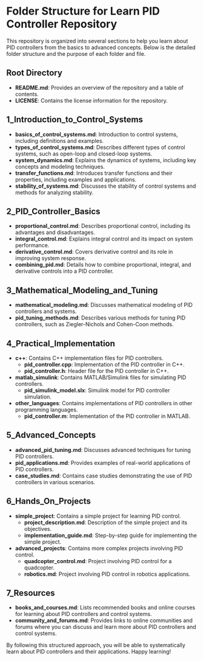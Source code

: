 # Folder Structure for Learn PID Controller Repository

This repository is organized into several sections to help you learn about PID controllers from the basics to advanced concepts. Below is the detailed folder structure and the purpose of each folder and file.

## Root Directory
- **README.md**: Provides an overview of the repository and a table of contents.
- **LICENSE**: Contains the license information for the repository.

## 1_Introduction_to_Control_Systems
- **basics_of_control_systems.md**: Introduction to control systems, including definitions and examples.
- **types_of_control_systems.md**: Describes different types of control systems, such as open-loop and closed-loop systems.
- **system_dynamics.md**: Explains the dynamics of systems, including key concepts and modeling techniques.
- **transfer_functions.md**: Introduces transfer functions and their properties, including examples and applications.
- **stability_of_systems.md**: Discusses the stability of control systems and methods for analyzing stability.

## 2_PID_Controller_Basics
- **proportional_control.md**: Describes proportional control, including its advantages and disadvantages.
- **integral_control.md**: Explains integral control and its impact on system performance.
- **derivative_control.md**: Covers derivative control and its role in improving system response.
- **combining_pid.md**: Details how to combine proportional, integral, and derivative controls into a PID controller.

## 3_Mathematical_Modeling_and_Tuning
- **mathematical_modeling.md**: Discusses mathematical modeling of PID controllers and systems.
- **pid_tuning_methods.md**: Describes various methods for tuning PID controllers, such as Ziegler-Nichols and Cohen-Coon methods.

## 4_Practical_Implementation
- **c++**: Contains C++ implementation files for PID controllers.
  - **pid_controller.cpp**: Implementation of the PID controller in C++.
  - **pid_controller.h**: Header file for the PID controller in C++.
- **matlab_simulink**: Contains MATLAB/Simulink files for simulating PID controllers.
  - **pid_simulink_model.slx**: Simulink model for PID controller simulation.
- **other_languages**: Contains implementations of PID controllers in other programming languages.
  - **pid_controller.m**: Implementation of the PID controller in MATLAB.

## 5_Advanced_Concepts
- **advanced_pid_tuning.md**: Discusses advanced techniques for tuning PID controllers.
- **pid_applications.md**: Provides examples of real-world applications of PID controllers.
- **case_studies.md**: Contains case studies demonstrating the use of PID controllers in various scenarios.

## 6_Hands_On_Projects
- **simple_project**: Contains a simple project for learning PID control.
  - **project_description.md**: Description of the simple project and its objectives.
  - **implementation_guide.md**: Step-by-step guide for implementing the simple project.
- **advanced_projects**: Contains more complex projects involving PID control.
  - **quadcopter_control.md**: Project involving PID control for a quadcopter.
  - **robotics.md**: Project involving PID control in robotics applications.

## 7_Resources
- **books_and_courses.md**: Lists recommended books and online courses for learning about PID controllers and control systems.
- **community_and_forums.md**: Provides links to online communities and forums where you can discuss and learn more about PID controllers and control systems.

By following this structured approach, you will be able to systematically learn about PID controllers and their applications. Happy learning!
